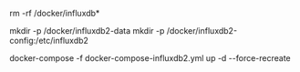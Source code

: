 rm -rf /docker/influxdb*

mkdir -p /docker/influxdb2-data
mkdir -p /docker/influxdb2-config:/etc/influxdb2

docker-compose -f docker-compose-influxdb2.yml up -d --force-recreate
